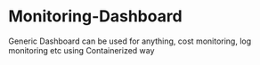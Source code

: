 # Monitoring-Dashboard
Generic Dashboard can be used for anything, cost monitoring, log monitoring etc using Containerized way
